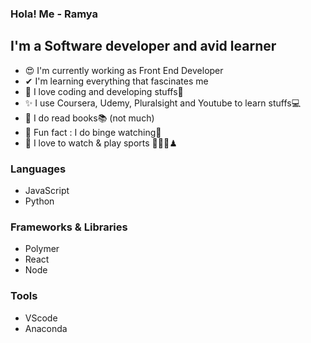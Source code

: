 ### Hola! Me - Ramya 

## I'm a Software developer and avid learner

- 😍 I'm currently working as Front End Developer
- ✔ I'm learning everything that fascinates me
- 💖 I love coding and developing stuffs🧬
- ✨ I use Coursera, Udemy, Pluralsight and Youtube to learn stuffs💻
- 🤞 I do read books📚 (not much)
- 🎈 Fun fact : I do binge watching👀
- 🏓 I love to watch & play sports 🏸🏏🎲♟

### Languages

- JavaScript
- Python
  
### Frameworks & Libraries

- Polymer
- React
- Node

### Tools
- VScode
- Anaconda
